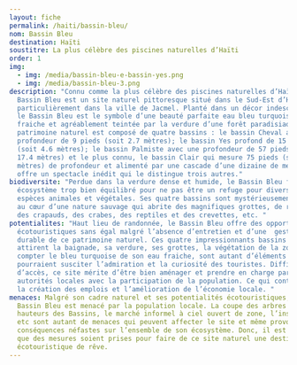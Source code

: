 ```yaml
---
layout: fiche
permalink: /haiti/bassin-bleu/
nom: Bassin Bleu
destination: Haïti
soustitre: La plus célèbre des piscines naturelles d’Haïti
order: 1
img:
  - img: /media/bassin-bleu-e-bassin-yes.png
  - img: /media/bassin-bleu-3.png
description: "Connu comme la plus célèbre des piscines naturelles d’Haïti, le
  Bassin Bleu est un site naturel pittoresque situé dans le Sud-Est d’Haïti,
  particulièrement dans la ville de Jacmel. Planté dans un décor indescriptible,
  le Bassin Bleu est le symbole d’une beauté parfaite eau bleu turquoise,
  fraiche et agréablement teintée par la verdure d’une forêt paradisiaque. Ce
  patrimoine naturel est composé de quatre bassins : le bassin Cheval avec une
  profondeur de 9 pieds (soit 2.7 mètres); le bassin Yes profond de 15 pieds
  (soit 4.6 mètres); le bassin Palmiste avec une profondeur de 57 pieds (soit
  17.4 mètres) et le plus connu, le bassin Clair qui mesure 75 pieds (soit 22.8
  mètres) de profondeur et alimenté par une cascade d’une dizaine de mettre qui
  offre un spectacle inédit qui le distingue trois autres."
biodiversite: "Perdue dans la verdure dense et humide, le Bassin Bleu forme un
  écosystème trop bien équilibré pour ne pas être un refuge pour diverses
  espèces animales et végétales. Ses quatre bassins sont mystérieusement plantés
  au cœur d’une nature sauvage qui abrite des magnifiques grottes, de ravines,
  des crapauds, des crabes, des reptiles et des crevettes, etc. "
potentialites: "Haut lieu de randonnée, le Bassin Bleu offre des opportunités
  écotouristiques sans égal malgré l’absence d’entretien et d’une  gestion
  durable de ce patrimoine naturel. Ces quatre impressionnants bassins qui
  attirent la baignade, sa verdure, ses grottes, la végétation de la zone sans
  compter le bleu turquoise de son eau fraiche, sont autant d’éléments qui
  pourraient susciter l’admiration et la curiosité des touristes. Difficile
  d’accès, ce site mérite d’être bien aménager et prendre en charge par les
  autorités locales avec la participation de la population. Ce qui contribuera à
  la création des emplois et l’amélioration de l’économie locale. "
menaces: Malgré son cadre naturel et ses potentialités écotouristiques, le
  Bassin Bleu est menacé par la population locale. La coupe des arbres dans les
  hauteurs des Bassins, le marché informel à ciel ouvert de zone, l’insalubrité,
  etc sont autant de menaces qui peuvent affecter le site et même provoquer des
  conséquences néfastes sur l’ensemble de son écosystème. Donc, il est urgent
  que des mesures soient prises pour faire de ce site naturel une destination
  écotouristique de rêve.
---
```

